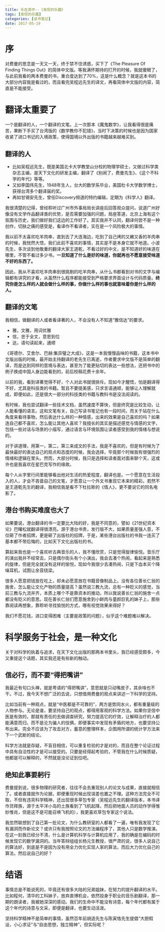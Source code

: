```yaml
---
title: 乐在其中--《发现的乐趣》
tags: [发现的乐趣]
categories: [读书笔记]
date: 2017-05-19
---
```



# 序
对费曼的思念是一天又一天，终于禁不住诱惑，买下了《The Pleasure Of Finding Things Out》的简体中文版。等我满怀期待的打开的时候，我就傻眼了，与此前我看的两本费曼的书，重合度达到了70%，这是什么概念？就是这本书的大部分内容我是看过的，而且看完吴程远先生的译文，再看简体中文版的内容，简直是不能接受。

# 翻译太重要了
一个是翻译的人，一个翻译的文笔。上一次那本《魔鬼数学》，让我看得很是痛苦，果断下手买了台湾版的《数学教你不犯错》，当时下决策的时候也是因为国家收紧了进口书记的入境政策，使得国境以外出版的书籍越来越难买到。
<!-- more -->
## 翻译的人
- 比如吴程远先生，既是美国北卡大学教堂山分校的物理学硕士，又做过科学类杂志主编，是天下文化的研发主编，翻译了《别闹了，费曼先生》、《这个不科学的年代》等等。
- 又如李国伟先生，1948年生人，台大的数学系毕业，美国杜卡大学数学博士，获得台湾多个翻译届的奖。
- 再如甘锡安先生，曾任Discovery频道的特约编辑，定期为《科学人》翻译。

我很清楚的记得，曾经聆听过广州市外事局局长讲座后回答观众提问，说道广州好像没有文学作品翻译类的优势，是否需要加强的问题，局座答道，北京上海有这个氛围与历史，我们做好我们这边的工作好了。其实我并不认同，翻译何尝不是一种创作，切肤之痛的感受是，看译作不看译者，实在是一个风险极大的事情。

我以前不太喜欢吃羊肉串，直到去了大连海边，吃到了自己烤的又嫩又香的羊肉串的时候，我恍然大悟，我们此前不喜欢的事情，其实是不是本身它就不地道。小波先生，多次谈到他敬重的翻译大家王道乾，不看过好的中文，是不知道好的味道在哪里，不管不看过多少书。**一旦知道了什么是好的味道，你就再也不愿意接受味道不好的东西了。**

因此，我从不喜欢吃羊肉串到很挑剔的吃羊肉串，从什么书都看到对书的文字与编辑都有讲究的才看，从虽然什么程序都能接受到严格要求界面设计与代码质量。**终究你是怎么样的人就会做什么样的事，你做什么样的事也就意味着你是什么样的人。**

## 翻译的文笔
我相信，做翻译的人或者看译著的人，不会没有人不知道“雅信达”的要求。
- 雅，文雅，用词优雅
- 信，忠于全文，意思到位
- 达，语句读起来，通顺

《哥德尔、艾舍尔、巴赫:集异璧之大成》，这是一本我慢慢品味的书籍，这本书中文版出版的时候，最开始主持翻译的老先生已离逝，作者要求中文版不是简单的翻译，而是达到同样的意境与表达，甚至为了能更贴切的表达一些想法，还把书中的例子换成中国人身边能看到的，前后校稿花费十余年。

以前的我，看到译著觉得不好，个人对此书就很排斥。现如今才醒悟，怕是翻译得不好，尤其是科技类的书籍。暂且不要提美感，只求言语通顺，能够让人理解就成，即便如此，还是很大一部分的科技类的书籍与教科书是没法阅读的。

有时候，我也尝试翻译一些技术文档，虽然速度不算快，但是终究是比较生动，让人能看懂的语言。这和文笔有关，自己写读书笔记也有一段时间，而关于站在什么角度来看待事物，然后表达什么样的一种情感，出来的效果是自己喜欢的吗？如果连自己都不喜欢，怎么能让其他人喜欢？我擅长的其实是描述感觉与情感的文字，包括一些对话与场景的小描写，通过语言与环境氛围让读者感受到我的情绪与想说的。

对于讲道理，用第一，第二，第三来成文的手法，我是不喜欢的，但是有时候为了最快最好的表达自己的观点和态度的时候，我会选择，毕竟那个时候我有很强烈的情绪和逻辑在里头。然而，大部分时候，我只是选择和读者面对面来聊个天，这或许也是我喜欢在星巴克写作的缘故。

每个人从字里行间里能够看出他对生活的热爱程度，翻译也是。一个愿意在生活投入的人，才会不吝啬自己的文笔，才愿意让一个外文书重现它本来的精彩。若然不是王道乾先生的翻译，我相信我是看不下杜拉斯的《情人》，更不要说它的同名电影了。

## 港台书购买难度也大了
如果要说，港台翻译的书一定要比大陆的好，我是不同意的，譬如《21世纪资本论》巴曙松就翻译得很漂亮。源于港台书贵，发行版不大，如果质量差强人意，不仅砸了作者招牌，更是砸了出版社的招牌，于是，某些港台出版社的书我一连买了基本都不带后悔的，比如天下文化出版社的书。

算起来我也是一个喜欢听古典音乐的人，我不懂欣赏，只是觉得旋律愉悦。音乐厅的演出我并不经常去，只是偶尔街头有个小演出，我会去凑个热闹，看起来是熟悉的旋律，但是完全就没有这样的愉悦，现如今我很少去凑热闹，只是下血本买个降噪耳机，试图让余音绕梁。

很多人愿意把钱放在吃上，却未必愿意放在书籍音像制品上。没有各位善长仁翁的施舍，怎么能让文化产物的质量提高？虽然说三教九流，总有一种贬义的感觉，当前三教与九流并齐，本质上哪个不是靠资本的推动，所以我说善长仁翁的施舍一点都没有贬义的意思。现在善长仁翁们愿意施舍到小鲜肉与童颜巨乳的妹子上，那些靠阅读再想象，靠聆听寻找愉悦的方式，哪有视觉效果来得好？

我们不愿花钱，进口变得困难（主要是政策的问题），似乎这个难题难以解决。

# 科学服务于社会，是一种文化
关于对科学的执着与追求，在天下文化出版的那两本书里头，我已经感受颇多，今又重提这个话题，其实我还是有些新的触动。

## 信必行，而不要“得把嘴讲”
我最近有句口头禅，就是粤语的“得把嘴讲”，意思就是只动嘴皮子，其余啥也不干。不过，我今天不想广泛的去说，只想借用费曼的观点来讲述一下科学的坚持。

比如当前有一种观点，就是“中医都是不可靠的”，两方是势同水火，都有重量级的人物参与。无论是谁，要坚持自己的观点，都得用客观的科学方法。如果你坚信中医是有效的，那就有责任的去做调查研究，努力提高它的疗效，让解释治疗的人都能满意而归，而不是沦为骗人的伎俩，即便事实中发现有矛盾的地方，也要坚持公布出来。完全不应该为了攻击对方，蓄意的整理样本，企图用所谓的统计学方法来下一个武断的结论。

科学方法就是存疑，不盲目相信，可以重复检验的才是对的，而且在整个论证过程中具有自洽性的才是可以接受的。只要是经得起考验的，不管我在什么时候质疑，他都是可以解释的，不然就是没论证到位吧。

## 绝知此事要躬行
费曼提到说，很多物理的研究者，往往不会去重现别人的论文与成果，直接就相信了。或者直接就作为论据，即便重现时候出现误差也置之不理。这种方法完全不可取，不但有违背科学精神，还出现很多草包专家（吴程远先生的翻译版本，本书译作货拜族，源于太平洋小岛的土族看到了飞机起降，然后把地面人员的动作学得惟妙惟肖，但是这不是可能召唤飞机的），我更喜欢草包专家这个说法。

我忽然联想到了自己第一批论文，为什么教研室的人都看了一遍，唯有我发现了它有漏洞而作新论文？或许只有我按照论文的方法编程序了，其他人只是数学推演。在这一刻我已经分不清，什么是计算机科学与计算机应用了，我的确是在编码的时候发现它的数学漏洞的。当年答辩组组长杨元生教授，很严肃的说，很多人说自己的算法好，到底是不是因为没有用全力优化实现人家的算法，而后大力优化自己的算法，然后说自己的好？

# 结语
事情总是不能说死的，毕竟还有很多大陆的兄弟姐妹，在努力的提升翻译的水平。比如程何，清华的工科妹子，放弃直博机会，依然投身于职业的音乐剧翻译，那一期的朗读者，我被她深深的感动。我们的生命中不能没有诗意，每个年代都有属于这个年代的诗意与文采，即便是翻译，也要生动活泼。

坚持科学精神不是简单的事情，虽然百年前胡适先生与陈寅恪先生提倡“大胆假设，小心求证”与“自由思想，独立精神”，但实际呢？
